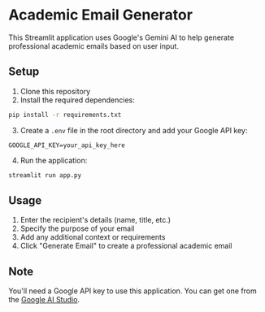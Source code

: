 # Academic Email Generator

This Streamlit application uses Google's Gemini AI to help generate professional academic emails based on user input.

## Setup

1. Clone this repository
2. Install the required dependencies:
```bash
pip install -r requirements.txt
```
3. Create a `.env` file in the root directory and add your Google API key:
```
GOOGLE_API_KEY=your_api_key_here
```
4. Run the application:
```bash
streamlit run app.py
```

## Usage

1. Enter the recipient's details (name, title, etc.)
2. Specify the purpose of your email
3. Add any additional context or requirements
4. Click "Generate Email" to create a professional academic email

## Note
You'll need a Google API key to use this application. You can get one from the [Google AI Studio](https://makersuite.google.com/app/apikey). 